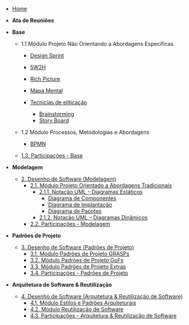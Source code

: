 <!-- docs/_sidebar.md -->

- [Home](/README.md)


- **Ata de Reuniões**

- **Base**

  - 1.1 Módulo Projeto Não Orientando a Abordagens Específicas
    - [Design Sprint](/Base/DesignSprint.md) 
    - [5W2H](/Base/5W2H.md) 
    - [Rich Picture](Base/Rich-picture.md) 
    - [Mapa Mental](/Base/mapamental.md)

    - [Tecnicias de eliticação](#)

      - [Brainstorming](/Base/eliticacao/Brainstorming.md)
      - [Story Board](/Base/eliticacao/StoryBoard.md)


  - 1.2 Módulo Processos, Metodologias e Abordagens

    - [BPMN](Base/BPMN.md)

  - [1.3. Participações - Base](/Base/1.3.ParticipacoesBase.md)

- **Modelagem**
  - [2. Desenho de Software (Modelagem)]()
    - [2.1. Módulo Projeto Orientado a Abordagens Tradicionais]()
      - [2.1.1. Notação UML – Diagramas Estáticos]()
        - [Diagrama de Componentes](/Modelagem/diagramaComponentes.md)
        - [Diagrama de Implantação](/Modelagem/diagramaImplantacao.md)
        - [Diagrama de Pacotes](/Modelagem/diagramaPacotes.md)
      - [2.1.2. Notação UML – Diagramas Dinâmicos]()
    - [2.2. Participações - Modelagem]()

- **Padrões de Projeto**
  - [3. Desenho de Software (Padrões de Projeto)]()
    - [3.1. Módulo Padrões de Projeto GRASPs]()
    - [3.2. Módulo Padrões de Projeto GoFs]()
    - [3.3. Módulo Padrões de Projeto Extras]()
    - [3.4. Participações - Padrões de Projeto]()

- **Arquitetura de Software & Reutilização**
  - [4. Desenho de Software (Arquitetura & Reutilização de Software)]()
    - [4.1. Módulo Estilos e Padrões Arquiteturais]()
    - [4.2. Módulo Reutilização de Software]()
    - [4.3. Participações - Arquitetura & Reutilização de Software]()
